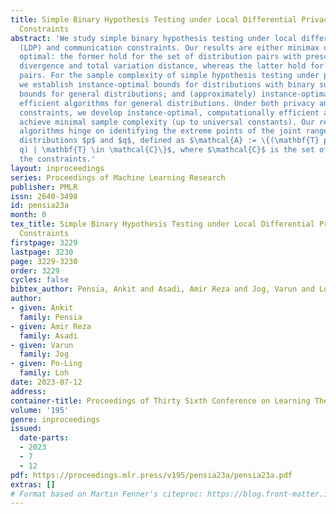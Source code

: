 ```yaml
---
title: Simple Binary Hypothesis Testing under Local Differential Privacy and Communication
  Constraints
abstract: 'We study simple binary hypothesis testing under local differential privacy
  (LDP) and communication constraints. Our results are either minimax optimal or instance
  optimal: the former hold for the set of distribution pairs with prescribed Hellinger
  divergence and total variation distance, whereas the latter hold for specific distribution
  pairs. For the sample complexity of simple hypothesis testing under pure LDP constraints,
  we establish instance-optimal bounds for distributions with binary support; minimax-optimal
  bounds for general distributions; and (approximately) instance-optimal, computationally
  efficient algorithms for general distributions. Under both privacy and communication
  constraints, we develop instance-optimal, computationally efficient algorithms that
  achieve minimal sample complexity (up to universal constants). Our results on instance-optimal
  algorithms hinge on identifying the extreme points of the joint range set of two
  distributions $p$ and $q$, defined as $\mathcal{A} := \{(\mathbf{T} p, \mathbf{T}
  q) | \mathbf{T} \in \mathcal{C}\}$, where $\mathcal{C}$ is the set of channels characterizing
  the constraints.'
layout: inproceedings
series: Proceedings of Machine Learning Research
publisher: PMLR
issn: 2640-3498
id: pensia23a
month: 0
tex_title: Simple Binary Hypothesis Testing under Local Differential Privacy and Communication
  Constraints
firstpage: 3229
lastpage: 3230
page: 3229-3230
order: 3229
cycles: false
bibtex_author: Pensia, Ankit and Asadi, Amir Reza and Jog, Varun and Loh, Po-Ling
author:
- given: Ankit
  family: Pensia
- given: Amir Reza
  family: Asadi
- given: Varun
  family: Jog
- given: Po-Ling
  family: Loh
date: 2023-07-12
address: 
container-title: Proceedings of Thirty Sixth Conference on Learning Theory
volume: '195'
genre: inproceedings
issued:
  date-parts:
  - 2023
  - 7
  - 12
pdf: https://proceedings.mlr.press/v195/pensia23a/pensia23a.pdf
extras: []
# Format based on Martin Fenner's citeproc: https://blog.front-matter.io/posts/citeproc-yaml-for-bibliographies/
---
```

